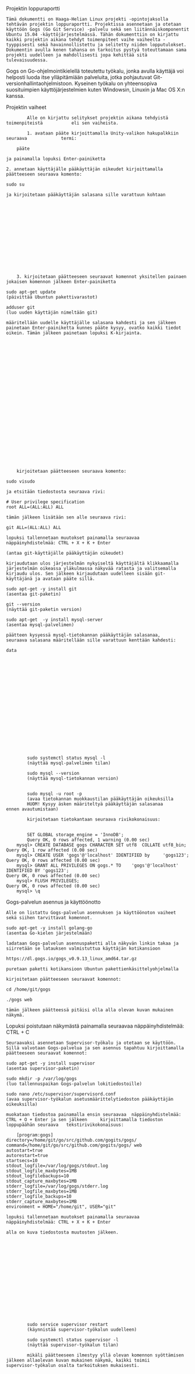 Projektin loppuraportti

	Tämä dokumentti on Haaga-Helian Linux projekti -opintojaksolla tehtävän projektin loppuraportti. Projektissa asennetaan ja otetaan käyttöön Gogs (Go Git Service) -palvelu sekä sen liitännäiskomponentit Ubuntu 15.04 -käyttöjärjestelmässä. Tähän dokumenttiin on kirjattu kaikki projektin aikana tehdyt toimenpiteet vaihe vaiheelta -tyyppisesti sekä havainnollistettu ja selitetty niiden lopputulokset. Dokumentin avulla kenen tahansa on tarkoitus pystyä toteuttamaan sama projekti uudelleen ja mahdollisesti jopa kehittää sitä tulevaisuudessa. 

Gogs on Go-ohjelmointikielellä toteutettu työkalu, jonka avulla käyttäjä voi helposti luoda itse ylläpitämiään palveluita, jotka pohjautuvat Git-versionhallintaohjelmistoon. Kyseinen työkalu on yhteensopiva suosituimpien käyttöjärjestelmien kuten Windowsin, Linuxin ja Mac OS X:n kanssa. 













































Projektin vaiheet


			Alle on kirjattu selitykset projektin aikana tehdyistä toimenpiteistä 			eli sen vaiheista.

			1. avataan pääte kirjoittamalla Unity-valikon hakupalkkiin seuraava 			termi: 

		pääte

	ja painamalla lopuksi Enter-painiketta

	2. annetaan käyttäjälle pääkäyttäjän oikeudet kirjoittamalla 	päätteeseen seuraava komento:

	sudo su

	ja kirjoitetaan pääkäyttäjän salasana sille varattuun kohtaan













	
	
		3. kirjoitetaan päätteeseen seuraavat komennot yksitellen painaen 	jokaisen komennon jälkeen Enter-painiketta

	sudo apt-get update 
	(päivittää Ubuntun pakettivarastot)

	adduser git
	(luo uuden käyttäjän nimeltään git)

	määritellään uudelle käyttäjälle salasana kahdesti ja sen jälkeen 	painetaan Enter-painiketta kunnes pääte kysyy, ovatko kaikki tiedot 	oikein. Tämän jälkeen painetaan lopuksi K-kirjainta.


























		kirjoitetaan päätteeseen seuraava komento:

	sudo visudo

	ja etsitään tiedostosta seuraava rivi:

	# User privilege specification
	root ALL=(ALL:ALL) ALL

	tämän jälkeen lisätään sen alle seuraava rivi:

	git ALL=(ALL:ALL) ALL

	lopuksi tallennetaan muutokset painamalla seuraavaa 	näppäinyhdistelmää: CTRL + X + K + Enter

	(antaa git-käyttäjälle pääkäyttäjän oikeudet)

	kirjaudutaan ulos järjestelmän nykyiseltä käyttäjältä klikkaamalla 	järjestelmän oikeassa yläkulmassa näkyvää ratasta ja valitsemalla 	kirjaudu ulos. Sen jälkeen kirjaudutaan uudelleen sisään git-	käyttäjänä ja avataan pääte sillä.

	sudo apt-get -y install git
	(asentaa git-paketin)

	git --version
	(näyttää git-paketin version)

	sudo apt-get  -y install mysql-server
	(asentaa mysql-palvelimen)

	päätteen kysyessä mysql-tietokannan pääkäyttäjän salasanaa, 	seuraava salasana määritellään sille varattuun kenttään kahdesti:

	data




















			sudo systemctl status mysql -l
			(näyttää mysql-palvelimen tilan)

			sudo mysql --version
			(näyttää mysql-tietokannan version)


			sudo mysql -u root -p
			(avaa tietokannan muokkaustilan pääkäyttäjän oikeuksilla
			HUOM! Kysyy äsken määriteltyä pääkäyttäjän salasanaa 			ennen avautumistaan)

			kirjoitetaan tietokantaan seuraava rivikokonaisuus:


			SET GLOBAL storage_engine = 'InnoDB';
			Query OK, 0 rows affected, 1 warning (0.00 sec)
		mysql> CREATE DATABASE gogs CHARACTER SET utf8 	COLLATE utf8_bin;
	Query OK, 1 row affected (0.00 sec)
		mysql> CREATE USER 'gogs'@'localhost' IDENTIFIED by 	'gogs123';
	Query OK, 0 rows affected (0.00 sec)
		mysql> GRANT ALL PRIVILEGES ON gogs.* TO 	'gogs'@'localhost' IDENTIFIED BY 'gogs123';
	Query OK, 0 rows affected (0.00 sec)
		mysql> FLUSH PRIVILEGES;
	Query OK, 0 rows affected (0.00 sec)
		mysql> \q















Gogs-palvelun asennus ja käyttöönotto

	Alle on listattu Gogs-palvelun asennuksen ja käyttöönoton vaiheet 	sekä siihen tarvittavat komennot.

	sudo apt-get -y install golang-go
	(asentaa Go-kielen järjestelmään)

	ladataan Gogs-palvelun asennuspaketti alla näkyvän linkin takaa ja 	siirretään se latauksen valmistuttua käyttäjän kotikansioon

	https://dl.gogs.io/gogs_v0.9.13_linux_amd64.tar.gz

	puretaan paketti kotikansioon Ubuntun pakettienkäsittelyohjelmalla

	kirjoitetaan päätteeseen seuraavat komennot:

	cd /home/git/gogs

	./gogs web

	tämän jälkeen päätteessä pitäisi olla alla olevan kuvan mukainen 	näkymä.


Lopuksi poistutaan näkymästä painamalla seuraavaa näppäinyhdistelmää:
CTRL + C




		




		
	
	Seuraavaksi asennetaan Supervisor-työkalu ja otetaan se käyttöön. Sillä valvotaan Gogs-palvelua ja sen asennus tapahtuu kirjoittamalla päätteeseen seuraavat komennot:

	sudo apt-get -y install supervisor
	(asentaa supervisor-paketin)

	sudo mkdir -p /var/log/gogs
	(luo tallennuspaikan Gogs-palvelun lokitiedostoille)

	sudo nano /etc/supervisor/supervisord.conf
	(avaa supervisor-työkalun asetusmäärittelytiedoston pääkäyttäjän 	oikeuksilla)

	muokataan tiedostoa painamalla ensin seuraavaa 	näppäinyhdistelmää: CTRL + O + Enter ja sen jälkeen 	kirjoittamalla tiedoston loppupäähän seuraava 	tekstirivikokonaisuus:

		[program:gogs]
	directory=/home/git/go/src/github.com/gogits/gogs/
	command=/home/git/go/src/github.com/gogits/gogs/ web
	autostart=true
	autorestart=true
	startsecs=10
	stdout_logfile=/var/log/gogs/stdout.log
	stdout_logfile_maxbytes=1MB
	stdout_logfilebackups=10
	stdout_capture_maxbytes=1MB
	stderr_logfile=/var/log/gogs/stderr.log
	stderr_logfile_maxbytes=1MB
	stderr_logfile_backups=10
	stderr_capture_maxbytes=1MB
	environment = HOME="/home/git", USER="git"

	lopuksi tallennetaan muutokset painamalla seuraavaa 	näppäinyhdistelmää: CTRL + X + K + Enter

	alla on kuva tiedostosta muutosten jälkeen.

















			sudo service supervisor restart
			(käynnistää supervisor-työkalun uudelleen)

			sudo systemctl status supervisor -l
			(näyttää supervisor-työkalun tilan)

			mikäli päätteeseen ilmestyy yllä olevan komennon syöttämisen 			jälkeen allaolevan kuvan mukainen näkymä, kaikki toimii 				supervisor-työkalun osalta tarkoituksen mukaisesti.

		











































	
			Seuraavaksi asennetaan nginx-palvelin ja tehdään siitä käänteinen 			välityspalvelin. Se tapahtuu kirjoittamalla päätteeseen seuraavat 			komennot:

			sudo apt-get -y install nginx
			(asentaa nginx-paketin)

			ifconfig
			(tarkistetaan käytettävän työaseman ip-osoite ja 				kirjataan se ylös. Osoite on kirjattu seuraavaan 				kohtaan: wlan0 inet addr:)

			sudo nano /etc/nginx/sites-available/gogs
			(avaa nginx-palvelimen tunnistamien verkko-osoitteiden listan 			pääkäyttäjän oikeuksilla)

			muokataan tiedostoa painamalla ensin seuraavaa 				näppäinyhdistelmää:

			CTRL + O + Enter ja sen jälkeen kirjoittamalla tiedostoon seuraava 			tekstirivikokonaisuus:

			server {
		listen 80;
		server_name työaseman ip-osoite (esim. 192.168.10.62;

		proxy_set_header X-Real-IP  $remote_addr; # pass on real client IP
		location / {
		proxy_pass http://localhost:3000;
			}
			}

			lopuksi tallennetaan muutokset painamalla seuraavaa 				näppäinyhdistelmää:

			CTRL+ X + K + Enter








		sudo ln -s /etc/nginx/sites-available/gogs /etc/nginx/sites-enabled/gogs
		(asettaa äsken määritellyn ip-osoitteen gogs-palvelun käyttöön)

		sudo service nginx restart
		(käynnistää nginx-palvelimen uudellen)

		sudo systemctl status nginx -l
		(näyttää nginx-palvelimen tilan)

		Tämän jälkeen päätteeseen pitäisi ilmestyä alla olevan kuvan mukainen näkymä. 		Jos näin tapahtuu, kaikki toimii myös nginx-palvelimen osalta tarkoituksen 		mukaisesti.










				Koko asennus- ja käyttöönottoprosessin lopuksi kirjoitetaan internet-selaimen 		osoiteriville seuraava termi: localhost 

		ja painetaan Enter-painiketta. Jos selaimeen ilmestyy alla olevan kuvan 			mukainen näkymä, asennus on onnistunut ja kaikki toimii tarkoituksen mukaisesti.